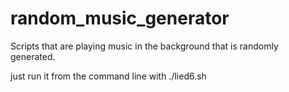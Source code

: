 # random_music_generator
Scripts that are playing music in the background that is randomly generated.

just run it from the command line with ./lied6.sh
